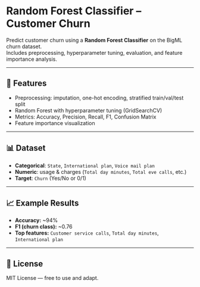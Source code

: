 # Random Forest Classifier – Customer Churn

Predict customer churn using a **Random Forest Classifier** on the BigML churn dataset.  
Includes preprocessing, hyperparameter tuning, evaluation, and feature importance analysis.

---

## 🚀 Features
- Preprocessing: imputation, one-hot encoding, stratified train/val/test split  
- Random Forest with hyperparameter tuning (GridSearchCV)  
- Metrics: Accuracy, Precision, Recall, F1, Confusion Matrix  
- Feature importance visualization  

---

## 📊 Dataset
- **Categorical**: `State`, `International plan`, `Voice mail plan`  
- **Numeric**: usage & charges (`Total day minutes`, `Total eve calls`, etc.)  
- **Target**: `Churn` (Yes/No or 0/1)  

---
## 📈 Example Results
- **Accuracy:** ~94%  
- **F1 (churn class):** ~0.76  
- **Top features:** `Customer service calls`, `Total day minutes`, `International plan`

---

## 📜 License
MIT License — free to use and adapt.
